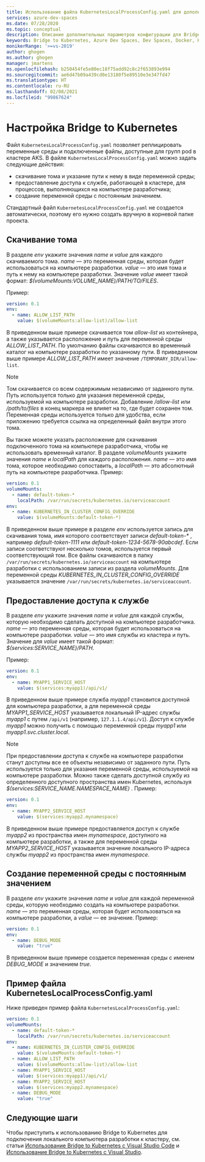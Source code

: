 ```yaml
---
title: Использование файла KubernetesLocalProcessConfig.yaml для дополнительной настройки Bridge to Kubernetes
services: azure-dev-spaces
ms.date: 07/28/2020
ms.topic: conceptual
description: Описание дополнительных параметров конфигурации для Bridge to Kubernetes в файле KubernetesLocalProcessConfig.yaml
keywords: Bridge to Kubernetes, Azure Dev Spaces, Dev Spaces, Docker, Kubernetes, Azure, AKS, Служба Azure Kubernetes, контейнеры
monikerRange: '>=vs-2019'
author: ghogen
ms.author: ghogen
manager: jmartens
ms.openlocfilehash: b250454fe5e80ec18f75add92c8c2f653893e994
ms.sourcegitcommit: ae6d47b09a439cd0e13180f5e89510e3e347fd47
ms.translationtype: HT
ms.contentlocale: ru-RU
ms.lasthandoff: 02/08/2021
ms.locfileid: "99867624"
---
```

# <a name="configure-bridge-to-kubernetes"></a>Настройка Bridge to Kubernetes

Файл `KubernetesLocalProcessConfig.yaml` позволяет реплицировать переменные среды и подключенные файлы, доступные для групп pod в кластере AKS. В файле `KubernetesLocalProcessConfig.yaml` можно задать следующие действия:

* скачивание тома и указание пути к нему в виде переменной среды;
* предоставление доступа к службе, работающей в кластере, для процессов, выполняющихся на компьютере разработчика;
* создание переменной среды с постоянным значением.

Стандартный файл `KubernetesLocalProcessConfig.yaml` не создается автоматически, поэтому его нужно создать вручную в корневой папке проекта.

## <a name="download-a-volume"></a>Скачивание тома

В разделе *env* укажите значения *name* и *value* для каждого скачиваемого тома. *name* — это переменная среды, которая будет использоваться на компьютере разработки. *value* — это имя тома и путь к нему на компьютере разработки. Значение *value* имеет такой формат: *$(volumeMounts:VOLUME_NAME)/PATH/TO/FILES*.

Пример:

```yaml
version: 0.1
env:
  - name: ALLOW_LIST_PATH
    value: $(volumeMounts:allow-list)/allow-list
```

В приведенном выше примере скачивается том *allow-list* из контейнера, а также указывается расположение и путь для переменной среды *ALLOW_LIST_PATH*. По умолчанию файлы скачиваются во временный каталог на компьютере разработки по указанному пути. В приведенном выше примере *ALLOW_LIST_PATH* имеет значение `/TEMPORARY_DIR/allow-list`. 

> [!NOTE]
> Том скачивается со всем содержимым независимо от заданного пути. Путь используется только для указания переменной среды, используемой на компьютере разработки. Добавление */allow-list* или */path/to/files* в конец маркера не влияет на то, где будет сохранен том. Переменная среды используется только для удобства, если приложению требуется ссылка на определенный файл внутри этого тома.

Вы также можете указать расположение для скачивания подключенного тома на компьютере разработчика, чтобы не использовать временный каталог. В разделе *volumeMounts* укажите значения *name* и *localPath* для каждого расположения. *name* — это имя тома, которое необходимо сопоставить, а *localPath* — это абсолютный путь на компьютере разработчика. Пример:

```yaml
version: 0.1
volumeMounts:
  - name: default-token-*
    localPath: /var/run/secrets/kubernetes.io/serviceaccount
env:
  - name: KUBERNETES_IN_CLUSTER_CONFIG_OVERRIDE
    value: $(volumeMounts:default-token-*)
```

В приведенном выше примере в разделе *env* используется запись для скачивания тома, имя которого соответствует записи *default-token-\** , например *default-token-1111* или *default-token-1234-5678-90abcdef*. Если записи соответствуют несколько томов, используется первый соответствующий том. Все файлы скачиваются в папку `/var/run/secrets/kubernetes.io/serviceaccount` на компьютере разработки с использованием записи из раздела *volumeMounts*. Для переменной среды *KUBERNETES_IN_CLUSTER_CONFIG_OVERRIDE* указывается значение `/var/run/secrets/kubernetes.io/serviceaccount`.

## <a name="make-a-service-available"></a>Предоставление доступа к службе

В разделе *env* укажите значения *name* и *value* для каждой службы, которую необходимо сделать доступной на компьютере разработчика. *name* — это переменная среды, которая будет использоваться на компьютере разработки. *value* — это имя службы из кластера и путь. Значение для *value* имеет такой формат: *$(services:SERVICE_NAME)/PATH*.

Пример:

```yaml
version: 0.1
env:
  - name: MYAPP1_SERVICE_HOST
    value: $(services:myapp1)/api/v1/
```

В приведенном выше примере служба *myapp1* становится доступной для компьютера разработки, а для переменной среды *MYAPP1_SERVICE_HOST* указывается локальный IP-адрес службы *myapp1* с путем `/api/v1` (например, `127.1.1.4/api/v1`). Доступ к службе *myapp1* можно получить с помощью переменной среды *myapp1* или *myapp1.svc.cluster.local*.

> [!NOTE]
> При предоставлении доступа к службе на компьютере разработки станут доступны все ее объекты независимо от заданного пути. Путь используется только для указания переменной среды, используемой на компьютере разработки.
Можно также сделать доступной службу из определенного доступного пространства имен Kubernetes, используя *$(services:SERVICE_NAME.NAMESPACE_NAME)* . Пример:

```yaml
version: 0.1
env:
  - name: MYAPP2_SERVICE_HOST
    value: $(services:myapp2.mynamespace)
```

В приведенном выше примере предоставляется доступ к службе *myapp2* из пространства имен *mynamespace*, доступного на компьютере разработки, а также для переменной среды *MYAPP2_SERVICE_HOST* указывается значение локального IP-адреса службы *myapp2* из пространства имен *mynamespace*.

## <a name="create-an-environment-variable-with-a-constant-value"></a>Создание переменной среды с постоянным значением

В разделе *env* укажите значения *name* и *value* для каждой переменной среды, которую необходимо создать на компьютере разработки. *name* — это переменная среды, которая будет использоваться на компьютере разработки, а *value* — ее значение. Пример:

```yaml
version: 0.1
env:
  - name: DEBUG_MODE
    value: "true"
```

В приведенном выше примере создается переменная среды с именем *DEBUG_MODE* и значением *true*.

## <a name="example-kuberneteslocalprocessconfigyaml"></a>Пример файла KubernetesLocalProcessConfig.yaml

Ниже приведен пример файла `KubernetesLocalProcessConfig.yaml`:

```yaml
version: 0.1
volumeMounts:
  - name: default-token-*
    localPath: /var/run/secrets/kubernetes.io/serviceaccount
env:
  - name: KUBERNETES_IN_CLUSTER_CONFIG_OVERRIDE
    value: $(volumeMounts:default-token-*)
  - name: ALLOW_LIST_PATH
    value: $(volumeMounts:allow-list)/allow-list
  - name: MYAPP1_SERVICE_HOST
    value: $(services:myapp1)/api/v1/
  - name: MYAPP2_SERVICE_HOST
    value: $(services:myapp2.mynamespace)
  - name: DEBUG_MODE 
    value: "true"
```

## <a name="next-steps"></a>Следующие шаги

Чтобы приступить к использованию Bridge to Kubernetes для подключения локального компьютера разработки к кластеру, см. статьи [Использование Bridge to Kubernetes с Visual Studio Code][bridge-to-kubernetes-vs-code] и [Использование Bridge to Kubernetes с Visual Studio][bridge-to-kubernetes-vs].

[bridge-to-kubernetes-vs-code]: https://code.visualstudio.com/docs/containers/bridge-to-kubernetes
[bridge-to-kubernetes-vs]: bridge-to-kubernetes.md
